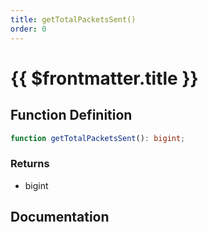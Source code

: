 ```yaml
---
title: getTotalPacketsSent()
order: 0
---
```


# {{ $frontmatter.title }}

## Function Definition

```ts
function getTotalPacketsSent(): bigint;
```

### Returns

* bigint

## Documentation

<!--@include: ./parts/getTotalPacketsSent.md-->
